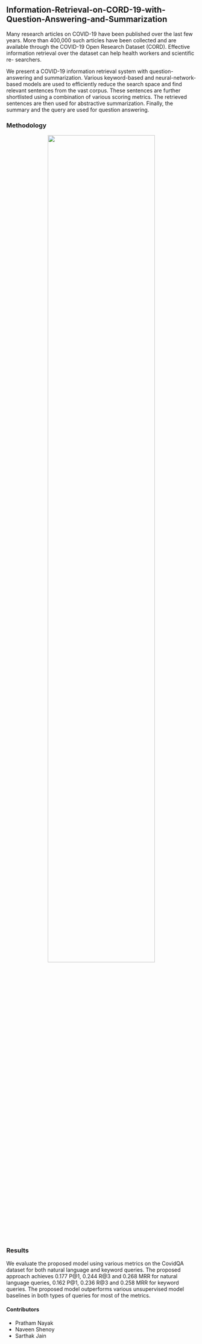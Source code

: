 ## Information-Retrieval-on-CORD-19-with-Question-Answering-and-Summarization

Many research articles on COVID-19 have been
published over the last few years. More than 400,000 such articles
have been collected and are available through the COVID-19
Open Research Dataset (CORD). Effective information retrieval
over the dataset can help health workers and scientific re-
searchers. 

We present a COVID-19 information
retrieval system with question-answering and summarization.
Various keyword-based and neural-network-based models are
used to efficiently reduce the search space and find relevant
sentences from the vast corpus. These sentences are further
shortlisted using a combination of various scoring metrics. The
retrieved sentences are then used for abstractive summarization.
Finally, the summary and the query are used for question
answering. 

### Methodology

<p align = "center">
<img src="https://user-images.githubusercontent.com/71968107/212251601-aa5d729b-d0bf-4003-94e0-65a9a7298485.png" width=75%>
</p>
                                                                                                                
### Results
We evaluate the proposed model using various metrics
on the CovidQA dataset for both natural language and keyword
queries. The proposed approach achieves 0.177 P@1, 0.244 R@3
and 0.268 MRR for natural language queries, 0.162 P@1, 0.236
R@3 and 0.258 MRR for keyword queries. The proposed model
outperforms various unsupervised model baselines in both types
of queries for most of the metrics.

#### Contributors
* Pratham Nayak
* Naveen Shenoy
* Sarthak Jain

